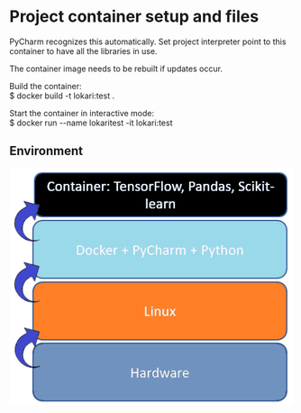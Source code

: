 # Project container setup and files

PyCharm recognizes this automatically. Set project interpreter point to
this container to have all the libraries in use.

The container image needs to be rebuilt if updates occur.

Build the container:  
$ docker build -t lokari:test .

Start the container in interactive mode:  
$ docker run --name lokaritest -it lokari:test

## Environment
![Environment picture](./img/environment.PNG)
